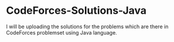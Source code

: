 # CodeForces-Solutions-Java
I will be uploading the solutions for the problems which are there in CodeForces problemset using Java language.
